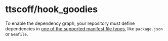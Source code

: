 # ttscoff/hook\_goodies

 To enable the dependency graph, your repository must define dependencies in [one of the supported manifest file types](https://docs.github.com/github/visualizing-repository-data-with-graphs/about-the-dependency-graph#supported-package-ecosystems), like `package.json` or `Gemfile`.

